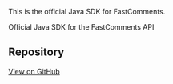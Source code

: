 This is the official Java SDK for FastComments.

Official Java SDK for the FastComments API

## Repository

[View on GitHub](https://github.com/FastComments/fastcomments-java)
